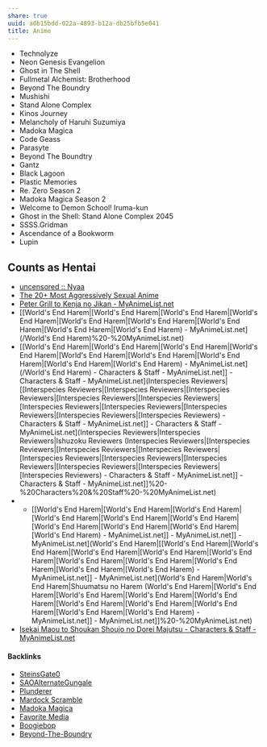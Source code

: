 ```yaml
---
share: true
uuid: a0b15bdd-022a-4893-b12a-db25bfb5e041
title: Anime
---
```

* Technolyze
* Neon Genesis Evangelion
* Ghost in The Shell
* Fullmetal Alchemist: Brotherhood
* Beyond The Boundry
* Mushishi
* Stand Alone Complex
* Kinos Journey
* Melancholy of Haruhi Suzumiya
* Madoka Magica
* Code Geass
*  Parasyte
* Beyond The Boundtry
* Gantz
* Black Lagoon
* Plastic Memories
*  Re. Zero Season 2
*  Madoka Magica Season 2
*  Welcome to Demon School! Iruma-kun
*  Ghost in the Shell: Stand Alone Complex 2045
*  SSSS.Gridman
*  Ascendance of a Bookworm
*  Lupin

## Counts as Hentai

* [uncensored :: Nyaa](https://nyaa.si/?f=0&c=0_0&q=uncensored)
* [The 20+ Most Aggressively Sexual Anime](https://www.ranker.com/list/super-raunchy-anime/jonah-dorrance?ref=collections_page)
* [Peter Grill to Kenja no Jikan - MyAnimeList.net](https://myanimelist.net/anime/40436/Peter_Grill_to_Kenja_no_Jikan)
* [[World's End Harem|[World's End Harem|[World's End Harem|[World's End Harem|[World's End Harem|[World's End Harem|[World's End Harem|[World's End Harem|[World's End Harem) - MyAnimeList.net](/World's End Harem)%20-%20MyAnimeList.net)
* [[World's End Harem|[World's End Harem|[World's End Harem|[World's End Harem|[World's End Harem|[World's End Harem|[World's End Harem|[World's End Harem|[World's End Harem) - MyAnimeList.net](/World's End Harem) - Characters & Staff - MyAnimeList.net]] - Characters & Staff - MyAnimeList.net](Interspecies Reviewers|[[Interspecies Reviewers|[Interspecies Reviewers|[Interspecies Reviewers|[Interspecies Reviewers|[Interspecies Reviewers|[Interspecies Reviewers|[Interspecies Reviewers|[Interspecies Reviewers|[Interspecies Reviewers|[Interspecies Reviewers) - Characters & Staff - MyAnimeList.net]] - Characters & Staff - MyAnimeList.net](Interspecies Reviewers|Interspecies Reviewers|Ishuzoku Reviewers (Interspecies Reviewers|[Interspecies Reviewers|[Interspecies Reviewers|[Interspecies Reviewers|[Interspecies Reviewers|[Interspecies Reviewers|[Interspecies Reviewers|[Interspecies Reviewers|[Interspecies Reviewers|[Interspecies Reviewers) - Characters & Staff - MyAnimeList.net]] - Characters & Staff - MyAnimeList.net]]%20-%20Characters%20&%20Staff%20-%20MyAnimeList.net)
* * [[World's End Harem|[World's End Harem|[World's End Harem|[World's End Harem|[World's End Harem|[World's End Harem|[World's End Harem|[World's End Harem|[World's End Harem|[World's End Harem) - MyAnimeList.net]] - MyAnimeList.net]] - MyAnimeList.net](World's End Harem|[[World's End Harem|[World's End Harem|[World's End Harem|[World's End Harem|[World's End Harem|[World's End Harem|[World's End Harem|[World's End Harem|[World's End Harem|[World's End Harem) - MyAnimeList.net]] - MyAnimeList.net](World's End Harem|World's End Harem|Shuumatsu no Harem (World's End Harem|[World's End Harem|[World's End Harem|[World's End Harem|[World's End Harem|[World's End Harem|[World's End Harem|[World's End Harem|[World's End Harem|[World's End Harem) - MyAnimeList.net]] - MyAnimeList.net]]%20-%20MyAnimeList.net)
* [Isekai Maou to Shoukan Shoujo no Dorei Majutsu - Characters & Staff - MyAnimeList.net](https://myanimelist.net/anime/37210/Isekai_Maou_to_Shoukan_Shoujo_no_Dorei_Majutsu/characters)


#### Backlinks

* [SteinsGate0](/fecf7794-e613-47f4-9166-19b1f14757a4)
* [SAOAlternateGungale](/7f75b38d-8d9d-4433-986f-8e8f3c27dc90)
* [Plunderer](/9ecdedda-4937-48b0-9a2d-7e6e2e886354)
* [Mardock Scramble](/d57dc765-7bd0-49d5-abac-d9184535e491)
* [Madoka Magica](/14b11fef-070f-4850-a102-3d4d3a7b107b)
* [Favorite Media](/cf6a4db5-dcac-48ae-97ec-cf40f28e2b20)
* [Boogiebop](/1ecf81f3-9aaa-441a-b810-99960e9e3429)
* [Beyond-The-Boundry](/83e2137b-fbfd-4cad-b7e9-270fb4eaee75)